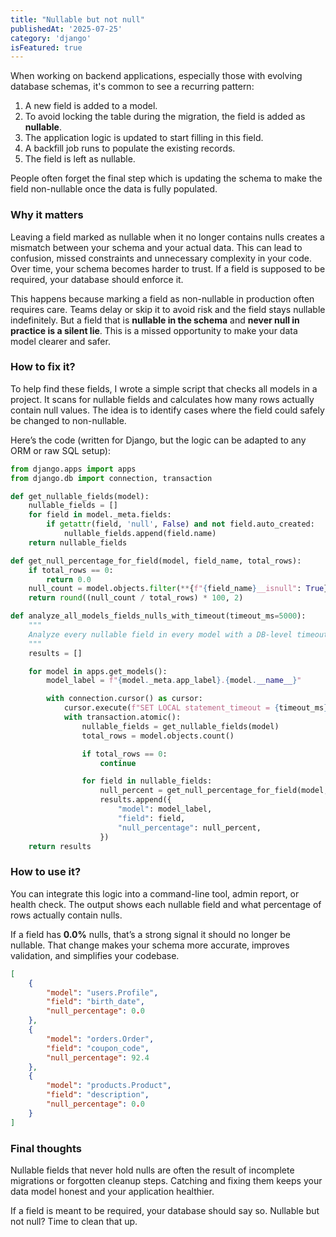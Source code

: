 ```yaml
---
title: "Nullable but not null"
publishedAt: '2025-07-25'
category: 'django'
isFeatured: true
---
```


When working on backend applications, especially those with evolving database schemas, it's common to see a recurring pattern:

1. A new field is added to a model.
2. To avoid locking the table during the migration, the field is added as **nullable**.
3. The application logic is updated to start filling in this field.
4. A backfill job runs to populate the existing records.
5. The field is left as nullable.

People often forget the final step which is updating the schema to make the field non-nullable once the data is fully populated.

### Why it matters

Leaving a field marked as nullable when it no longer contains nulls creates a mismatch between your schema and your actual data. This can lead to confusion, missed constraints and unnecessary complexity in your code. Over time, your schema becomes harder to trust. If a field is supposed to be required, your database should enforce it.

This happens because marking a field as non-nullable in production often requires care. Teams delay or skip it to avoid risk and the field stays nullable indefinitely. But a field that is **nullable in the schema** and **never null in practice is a silent lie**. This is a missed opportunity to make your data model clearer and safer.

### How to fix it?

To help find these fields, I wrote a simple script that checks all models in a project. It scans for nullable fields and calculates how many rows actually contain null values. The idea is to identify cases where the field could safely be changed to non-nullable.

Here’s the code (written for Django, but the logic can be adapted to any ORM or raw SQL setup):

```python
from django.apps import apps
from django.db import connection, transaction

def get_nullable_fields(model):
    nullable_fields = []
    for field in model._meta.fields:
        if getattr(field, 'null', False) and not field.auto_created:
            nullable_fields.append(field.name)
    return nullable_fields

def get_null_percentage_for_field(model, field_name, total_rows):
    if total_rows == 0:
        return 0.0
    null_count = model.objects.filter(**{f"{field_name}__isnull": True}).count()
    return round((null_count / total_rows) * 100, 2)

def analyze_all_models_fields_nulls_with_timeout(timeout_ms=5000):
    """
    Analyze every nullable field in every model with a DB-level timeout in ms.
    """
    results = []

    for model in apps.get_models():
        model_label = f"{model._meta.app_label}.{model.__name__}"

        with connection.cursor() as cursor:
            cursor.execute(f"SET LOCAL statement_timeout = {timeout_ms};")
            with transaction.atomic():
                nullable_fields = get_nullable_fields(model)
                total_rows = model.objects.count()

                if total_rows == 0:
                    continue

                for field in nullable_fields:
                    null_percent = get_null_percentage_for_field(model, field, total_rows)
                    results.append({
                        "model": model_label,
                        "field": field,
                        "null_percentage": null_percent,
                    })
    return results
```

### How to use it?

You can integrate this logic into a command-line tool, admin report, or health check. The output shows each nullable field and what percentage of rows actually contain nulls.

If a field has **0.0%** nulls, that’s a strong signal it should no longer be nullable. That change makes your schema more accurate, improves validation, and simplifies your codebase.

```json
[
    {
        "model": "users.Profile",
        "field": "birth_date",
        "null_percentage": 0.0
    },
    {
        "model": "orders.Order",
        "field": "coupon_code",
        "null_percentage": 92.4
    },
    {
        "model": "products.Product",
        "field": "description",
        "null_percentage": 0.0
    }
]
```

### Final thoughts

Nullable fields that never hold nulls are often the result of incomplete migrations or forgotten cleanup steps. Catching and fixing them keeps your data model honest and your application healthier.

If a field is meant to be required, your database should say so. Nullable but not null? Time to clean that up.